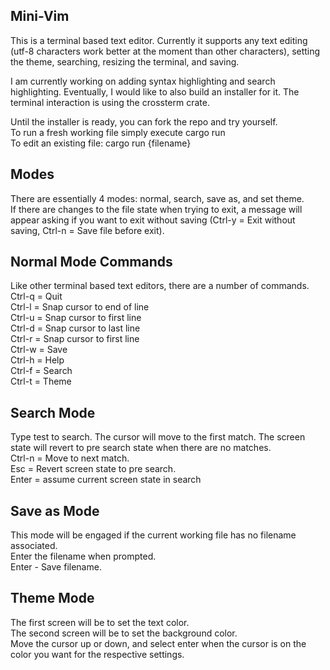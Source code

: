 ## Mini-Vim
This is a terminal based text editor. Currently it supports any text editing (utf-8 characters work better at the moment than other characters), setting the theme, searching, resizing the terminal, and saving.

I am currently working on adding syntax highlighting and search highlighting. Eventually, I would like to also build an installer for it. The terminal interaction is using the crossterm crate.

Until the installer is ready, you can fork the repo and try yourself.\
To run a fresh working file simply execute cargo run\
To edit an existing file: cargo run {filename}

## Modes
There are essentially 4 modes: normal, search, save as, and set theme.\
If there are changes to the file state when trying to exit, a message will appear asking if you want to exit without saving (Ctrl-y = Exit without saving, Ctrl-n = Save file before exit).

## Normal Mode Commands
Like other terminal based text editors, there are a number of commands.\
Ctrl-q = Quit\
Ctrl-l = Snap cursor to end of line\
Ctrl-u = Snap cursor to first line\
Ctrl-d = Snap cursor to last line\
Ctrl-r = Snap cursor to first line\
Ctrl-w = Save\
Ctrl-h = Help\
Ctrl-f = Search\
Ctrl-t = Theme

## Search Mode
Type test to search. The cursor will move to the first match. The screen state will revert to pre search state when there are no matches.\
Ctrl-n = Move to next match.\
Esc = Revert screen state to pre search.\
Enter = assume current screen state in search

## Save as Mode
This mode will be engaged if the current working file has no filename associated.\
Enter the filename when prompted.\
Enter - Save filename.

## Theme Mode
The first screen will be to set the text color.\
The second screen will be to set the background color.\
Move the cursor up or down, and select enter when the cursor is on the color you want for the respective settings.

